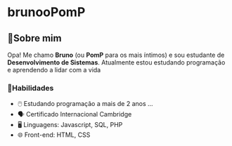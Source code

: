 # brunooPomP

## 📌Sobre mim
Opa! Me chamo **Bruno** (ou **PomP** para os mais íntimos) e sou estudante de **Desenvolvimento de Sistemas**. 
Atualmente estou estudando programação e aprendendo a lidar com a vida

### 🤠Habilidades 

- 🖱️ Estudando programação a mais de 2 anos ...
- 🗣️ Certificado Internacional Cambridge
- 🖥️ Linguagens: Javascript, SQL, PHP
- 🌐 Front-end: HTML, CSS


